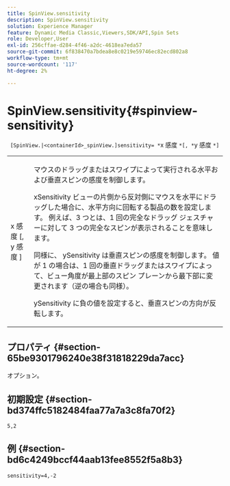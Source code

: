 ```yaml
---
title: SpinView.sensitivity
description: SpinView.sensitivity
solution: Experience Manager
feature: Dynamic Media Classic,Viewers,SDK/API,Spin Sets
role: Developer,User
exl-id: 256cffae-d284-4f46-a2dc-4618ea7eda57
source-git-commit: 6f838470a7bdea8e8c0219e59746ec82ecd802a8
workflow-type: tm+mt
source-wordcount: '117'
ht-degree: 2%

---
```


# SpinView.sensitivity{#spinview-sensitivity}

` [SpinView.|<containerId>_spinView.]sensitivity= *`x 感度 `*[, *`y 感度 `*]`

<table id="table_18D47E7C6A2D4D68B94225CB621D5F7C"> 
 <tbody> 
  <tr> 
   <td colname="col1"> <p> <span class="codeph"><span class="varname"> x 感度 </span>[, <span class="varname"> y 感度 </span>]</span> </p> </td> 
   <td colname="col2"> <p> マウスのドラッグまたはスワイプによって実行される水平および垂直スピンの感度を制御します。 </p> <p> <span class="codeph"> xSensitivity</span> ビューの片側から反対側にマウスを水平にドラッグした場合に、水平方向に回転する製品の数を設定します。 例えば、3 つとは、1 回の完全なドラッグ ジェスチャーに対して 3 つの完全なスピンが表示されることを意味します。 </p> <p>同様に、<span class="codeph"> ySensitivity</span> は垂直スピンの感度を制御します。 値が 1 の場合は、1 回の垂直ドラッグまたはスワイプによって、ビュー角度が最上部のスピン プレーンから最下部に変更されます（逆の場合も同様）。 </p> <p><span class="codeph"> ySensitivity</span> に負の値を設定すると、垂直スピンの方向が反転します。 </p> </td> 
  </tr> 
 </tbody> 
</table>

## プロパティ {#section-65be9301796240e38f31818229da7acc}

オプション。

## 初期設定 {#section-bd374ffc5182484faa77a7a3c8fa70f2}

`5,2`

## 例 {#section-bd6c4249bccf44aab13fee8552f5a8b3}

`sensitivity=4,-2`
